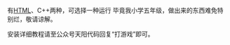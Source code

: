 有[HTML](https://gitee.com/easonlee66/GC-server-html)、C++两种，可选择一种运行
毕竟我小学五年级，做出来的东西难免特别烂，敬请谅解。

安装详细教程请至公众号天阳代码回复“打游戏”即可。
